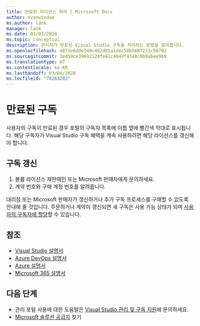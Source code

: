 ```yaml
---
title: 만료된 라이선스 처리 | Microsoft Docs
author: evanwindom
ms.author: lank
manager: lank
ms.date: 03/03/2020
ms.topic: conceptual
description: 관리자가 만료된 Visual Studio 구독을 처리하는 방법을 알아봅니다.
ms.openlocfilehash: 4871e6dde340c462d01a1dec58b5687233c56702
ms.sourcegitcommit: 3ed59ce39692124fe61c484df4348c0b9abee9b9
ms.translationtype: HT
ms.contentlocale: ko-KR
ms.lasthandoff: 03/04/2020
ms.locfileid: "78263203"
---
```

# <a name="expired-subscriptions"></a>만료된 구독
사용자의 구독이 만료된 경우 포털의 구독자 목록에 이름 옆에 빨간색 막대로 표시됩니다. 해당 구독자가 Visual Studio 구독 혜택을 계속 사용하려면 해당 라이선스를 갱신해야 합니다.

## <a name="renew-subscriptions"></a>구독 갱신
1. 볼륨 라이선스 재판매인 또는 Microsoft 판매자에게 문의하세요.
2. 계약 번호와 구매 계정 번호를 알려줍니다. 

대리점 또는 Microsoft 판매자가 갱신하거나 추가 구독 프로세스를 구매할 수 있도록 안내해 줄 것입니다. 주문하거나 계약이 갱신되면 새 구독은 사용 가능 상태가 되며 [사용자의 구독자에 할당](assign-license.md)할 수 있습니다.

## <a name="see-also"></a>참조
- [Visual Studio 설명서](https://docs.microsoft.com/visualstudio/)
- [Azure DevOps 설명서](https://docs.microsoft.com/azure/devops/)
- [Azure 설명서](https://docs.microsoft.com/azure/)
- [Microsoft 365 설명서](https://docs.microsoft.com/microsoft-365/)

## <a name="next-steps"></a>다음 단계
- 관리 포털 사용에 대한 도움말은 [Visual Studio 관리 및 구독 지원](https://visualstudio.microsoft.com/support/support-overview-vs)에 문의하세요.
- [Microsoft 솔루션 공급자](https://www.microsoft.com/solution-providers/home) 찾기

